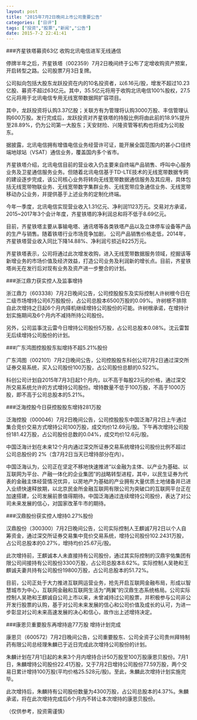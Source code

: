 ```yaml
---
layout: post
title: "2015年7月2日晚间上市公司重要公告"
categories: ["日评"]
tags: ["投资","股票","新闻","公告"]
date: 2015-7-2 22:41:41
---
```

###齐星铁塔募资63亿 收购北讯电信进军无线通信

停牌半年之后，齐星铁塔（002359）7月2日晚间终于公布了定增收购资产预案，开启转型之路。公司股票7月3日复牌。

公司拟向包括大股东龙跃投资在内的10名投资者，以6.16元/股，增发不超过10.23亿股、募资不超过63亿元。其中，35.5亿元将用于收购北讯电信100%股权，27.5亿元将用于北讯电信专用无线宽带数据网扩容项目。

其中，龙跃投资将认购3.37亿股；关联方有为管理将认购3000万股、丰信管理认购600万股。发行完成后，龙跃投资对齐星铁塔的持股比例将由此前的18.9%提升至28.89%，仍为公司第一大股东；天安财险、兴隆资管等机构也将成为公司股东。 

据披露，北讯电信拥有增值电信业务经营许可证，能开展全国范围内的甚小口径终端地球站（VSAT）通信业务，覆盖国内多个省市。

齐星铁塔介绍，北讯电信目前的营业收入仍主要来自终端产品销售、呼叫中心服务业务及卫星通信服务业务。但随着北讯电信基于TD-LTE技术的无线宽带数据专网的建设逐步完成，该公司核心业务将转向无线宽带数据通信服务及其应用，具体包括无线宽带物联业务、无线宽带数字集群业务、无线宽带应急通信业务、无线宽带移动办公业务，并提供基于上述业务的定制化终端。

今年一季度，北讯电信实现营业收入1.31亿元、净利润1123万元。交易对方承诺，2015~2017年3个会计年度，齐星铁塔的净利润总和将不低于8.69亿元。

目前，齐星铁塔主要从事输电塔、通讯塔等各类铁塔产品以及立体停车设备等产品的生产与销售。随着铁塔行业市场竞争加剧， 公司产品销售价格走低，2014年，齐星铁塔营业收入同比下降14.88%、净利润亏损近8225万元。

齐星铁塔表示，公司将通过此次增发收购，进入无线宽带数据服务领域，挖掘该等新增业务的市场价值及经济效益，打造公司业务及利润新的增长点。目前，齐星铁塔尚无在发行后对现有业务及资产进一步整合的计划。

###浙江鼎力获实控人及监事增持

浙江鼎力（603338）7月2日晚间公告，公司控股股东及实际控制人许树根今日在二级市场增持公司6万股股份，占公司总股本6500万股的0.09%。许树根不排除自此次增持之日起6个月内择机继续增持公司股份的可能。许树根承诺，在增持计划实施期间及6个月内不减持所持公司股份。

另外，公司监事沈云雷今日增持公司股份5万股，占公司总股本0.08%。沈云雷暂无后续增持公司股份的计划。  

###广东鸿图控股股东拟增持不超5.21%股份

广东鸿图（002101）7月2日晚间公告，公司控股股东科创公司7月2日通过深交所证券交易系统，买入公司股份100万股，占公司股份总额的0.522%。

科创公司计划自2015年7月3日起1个月内，以不高于每股23元的价格，通过深交所交易系统允许的方式增持公司股份。增持数量不低于100万股，不高于1000万股，即不高于公司总股本的5.21%。

###泛海控股今日获控股股东增持281万股

泛海控股（000046）7月2日晚间公告，公司控股股东中国泛海7月2日上午通过集合竞价交易方式增持公司100万股，成交均价12.69元/股。下午再次增持公司股份181.42万股，占公司股份总数的0.04%，成交均价12.6元/股。

中国泛海计划在未来12个月内通过深交所证券交易系统增持公司股份比例不超过公司总股份的 2%（含7月2日当天已增持部分在内）。

中国泛海认为，公司正在坚定不移地快速推进“以金融为主体、以产业为基础、以互联网为平台、产融一体化的企业集团”的战略转型进程，其中，以民生证券为代表的金融主体经营情况优异，以房地产为基础的产业拥有大量优质土地储备并已进入业绩快速释放期，以北京民金所金融互联网有限公司为突破口的互联网平台正在加速搭建，公司发展前景值得期待。中国泛海通过连续增持公司股份，表达了对公司未来发展的信心，对国家改革牛市的期待。

###汉鼎股份获实控人增持0.27%股份

汉鼎股份（300300）7月2日晚间公告，公司实际控制人王麒诚7月2日以个人自筹资金，通过深交所证券交易集中竞价交易系统，增持公司股份102.2431万股，占公司总股本的0.27%，增持均价25.67元/股。

此次增持前，王麒诚本人未直接持有公司股份，通过其实际控制的汉鼎宇佑集团有限公司间接持有公司股份3300万股，占公司总股本8.62%。实际控制人吴艳和王麒诚夫妻共持有公司股份19800万股，占公司总股本的51.72%。

目前，公司正处于大力推进互联网运营业务，抢先开启互联网金融布局，形成以智慧城市为中心，互联网金融和互联网生活为“两翼”的汉鼎生态系统格局。公司实际控制人吴艳和王麒诚自公司上市以来，未曾减持过公司股票，并积极参与公司非公开发行股票的认购，基于对公司未来发展的信心和公司价值及成长的认可，为进一步彰显对公司未来高速发展的决心和信心，故作出上述增持决定。

###康恩贝重要股东再增持逾77万股 增持计划完成

康恩贝（600572）7月2日晚间公告，公司重要股东、公司全资子公司贵州拜特制药有限公司总经理朱麟已于近日完成此次增持公司股份的计划。

朱麟计划在7月1日起的未来3个月内增持合计50万股至100万股康恩贝股份。7月1日，朱麟增持公司股份22.41万股，又于7月2日增持公司股份77.59万股，两个交易日累计增持100万股(平均价格25.528元/股)。至此，朱麟此次增持计划实施完毕。

此次增持后，朱麟持有公司股份数量为4300万股，占公司总股本的4.37%。朱麟承诺，将在此次增持完成后6个月内不转让本次增持的康恩贝股份。

（仅供参考，投资需谨慎）
